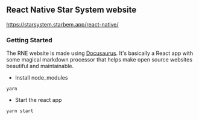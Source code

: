 ## React Native Star System website

https://starsystem.starbem.app/react-native/

### Getting Started

The RNE website is made using [Docusaurus](https://docusaurus.io/). It's basically a React app with some magical markdown processor that helps make open source websites beautiful and maintainable.

- Install node_modules

```
yarn
```

- Start the react app

```
yarn start
```
